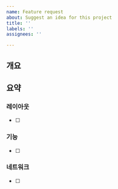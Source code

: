 ```yaml
---
name: Feature request
about: Suggest an idea for this project
title: ''
labels: ''
assignees: ''

---
```


## 개요

## 요약

<!-- 이 내용은 주석입니다. -->
<!-- 아래 3가지중에 하나를 선택해서 작성해주세요 -->
### 레이아웃
- [ ]


### 기능
- [ ]


### 네트워크
- [ ]
 
